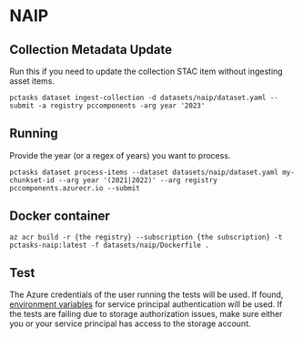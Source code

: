 # NAIP

## Collection Metadata Update

Run this if you need to update the collection STAC item without ingesting asset items.

```shell
pctasks dataset ingest-collection -d datasets/naip/dataset.yaml --submit -a registry pccomponents -arg year '2023'
```

## Running

Provide the year (or a regex of years) you want to process.

```shell
pctasks dataset process-items --dataset datasets/naip/dataset.yaml my-chunkset-id --arg year '(2021|2022)' --arg registry pccomponents.azurecr.io --submit
```

## Docker container

```shell
az acr build -r {the registry} --subscription {the subscription} -t pctasks-naip:latest -f datasets/naip/Dockerfile .
```

## Test

The Azure credentials of the user running the tests will be used.
If found, [environment variables](https://github.com/Azure/azure-sdk-for-go/wiki/Set-up-Your-Environment-for-Authentication)
for service principal authentication will be used.
If the tests are failing due to storage authorization issues, make sure either you or your service principal has access to the storage account.